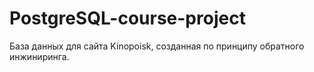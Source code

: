 # PostgreSQL-course-project
База данных для сайта Kinopoisk, созданная по принципу обратного инжиниринга.
